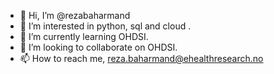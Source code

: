 - 👋 Hi, I’m @rezabaharmand
- 👀 I’m interested in python, sql and cloud .
- 🌱 I’m currently learning OHDSI.
- 💞️ I’m looking to collaborate on OHDSI.
- 📫 How to reach me, reza.baharmand@ehealthresearch.no

<!---
rezabaharmand/rezabaharmand is a ✨ special ✨ repository because its `README.md` (this file) appears on your GitHub profile.
You can click the Preview link to take a look at your changes.
--->
